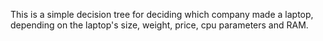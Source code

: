 This is a simple decision tree for deciding which company made a laptop, depending on the laptop's size, weight, price, cpu parameters and RAM.
